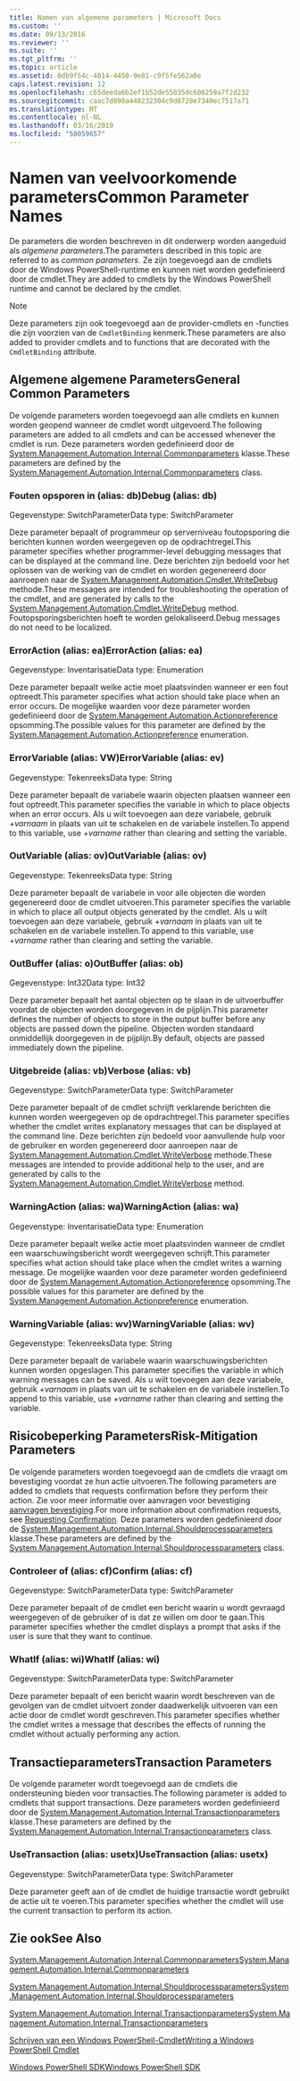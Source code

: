 ```yaml
---
title: Namen van algemene parameters | Microsoft Docs
ms.custom: ''
ms.date: 09/13/2016
ms.reviewer: ''
ms.suite: ''
ms.tgt_pltfrm: ''
ms.topic: article
ms.assetid: 0db9f54c-4014-4450-9e81-c9f5fe562a0e
caps.latest.revision: 12
ms.openlocfilehash: c65deeda6b2ef1b52de55035dc606259a7f2d232
ms.sourcegitcommit: caac7d098a448232304c9d6728e7340ec7517a71
ms.translationtype: MT
ms.contentlocale: nl-NL
ms.lasthandoff: 03/16/2019
ms.locfileid: "58059657"
---
```

# <a name="common-parameter-names"></a><span data-ttu-id="f08e8-102">Namen van veelvoorkomende parameters</span><span class="sxs-lookup"><span data-stu-id="f08e8-102">Common Parameter Names</span></span>

<span data-ttu-id="f08e8-103">De parameters die worden beschreven in dit onderwerp worden aangeduid als *algemene parameters*.</span><span class="sxs-lookup"><span data-stu-id="f08e8-103">The parameters described in this topic are referred to as *common parameters*.</span></span> <span data-ttu-id="f08e8-104">Ze zijn toegevoegd aan de cmdlets door de Windows PowerShell-runtime en kunnen niet worden gedefinieerd door de cmdlet.</span><span class="sxs-lookup"><span data-stu-id="f08e8-104">They are added to cmdlets by the Windows PowerShell runtime and cannot be declared by the cmdlet.</span></span>

> [!NOTE]
> <span data-ttu-id="f08e8-105">Deze parameters zijn ook toegevoegd aan de provider-cmdlets en -functies die zijn voorzien van de `CmdletBinding` kenmerk.</span><span class="sxs-lookup"><span data-stu-id="f08e8-105">These parameters are also added to provider cmdlets and to functions that are decorated with the `CmdletBinding` attribute.</span></span>

## <a name="general-common-parameters"></a><span data-ttu-id="f08e8-106">Algemene algemene Parameters</span><span class="sxs-lookup"><span data-stu-id="f08e8-106">General Common Parameters</span></span>

<span data-ttu-id="f08e8-107">De volgende parameters worden toegevoegd aan alle cmdlets en kunnen worden geopend wanneer de cmdlet wordt uitgevoerd.</span><span class="sxs-lookup"><span data-stu-id="f08e8-107">The following parameters are added to all cmdlets and can be accessed whenever the cmdlet is run.</span></span> <span data-ttu-id="f08e8-108">Deze parameters worden gedefinieerd door de [System.Management.Automation.Internal.Commonparameters](/dotnet/api/System.Management.Automation.Internal.CommonParameters) klasse.</span><span class="sxs-lookup"><span data-stu-id="f08e8-108">These parameters are defined by the [System.Management.Automation.Internal.Commonparameters](/dotnet/api/System.Management.Automation.Internal.CommonParameters) class.</span></span>

### <a name="debug-alias-db"></a><span data-ttu-id="f08e8-109">Fouten opsporen in (alias: db)</span><span class="sxs-lookup"><span data-stu-id="f08e8-109">Debug (alias: db)</span></span>

<span data-ttu-id="f08e8-110">Gegevenstype: SwitchParameter</span><span class="sxs-lookup"><span data-stu-id="f08e8-110">Data type: SwitchParameter</span></span>

<span data-ttu-id="f08e8-111">Deze parameter bepaalt of programmeur op serverniveau foutopsporing die berichten kunnen worden weergegeven op de opdrachtregel.</span><span class="sxs-lookup"><span data-stu-id="f08e8-111">This parameter specifies whether programmer-level debugging messages that can be displayed at the command line.</span></span> <span data-ttu-id="f08e8-112">Deze berichten zijn bedoeld voor het oplossen van de werking van de cmdlet en worden gegenereerd door aanroepen naar de [System.Management.Automation.Cmdlet.WriteDebug](/dotnet/api/System.Management.Automation.Cmdlet.WriteDebug) methode.</span><span class="sxs-lookup"><span data-stu-id="f08e8-112">These messages are intended for troubleshooting the operation of the cmdlet, and are generated by calls to the [System.Management.Automation.Cmdlet.WriteDebug](/dotnet/api/System.Management.Automation.Cmdlet.WriteDebug) method.</span></span> <span data-ttu-id="f08e8-113">Foutopsporingsberichten hoeft te worden gelokaliseerd.</span><span class="sxs-lookup"><span data-stu-id="f08e8-113">Debug messages do not need to be localized.</span></span>

### <a name="erroraction-alias-ea"></a><span data-ttu-id="f08e8-114">ErrorAction (alias: ea)</span><span class="sxs-lookup"><span data-stu-id="f08e8-114">ErrorAction (alias: ea)</span></span>

<span data-ttu-id="f08e8-115">Gegevenstype: Inventarisatie</span><span class="sxs-lookup"><span data-stu-id="f08e8-115">Data type: Enumeration</span></span>

<span data-ttu-id="f08e8-116">Deze parameter bepaalt welke actie moet plaatsvinden wanneer er een fout optreedt.</span><span class="sxs-lookup"><span data-stu-id="f08e8-116">This parameter specifies what action should take place when an error occurs.</span></span> <span data-ttu-id="f08e8-117">De mogelijke waarden voor deze parameter worden gedefinieerd door de [System.Management.Automation.Actionpreference](/dotnet/api/System.Management.Automation.ActionPreference) opsomming.</span><span class="sxs-lookup"><span data-stu-id="f08e8-117">The possible values for this parameter are defined by the [System.Management.Automation.Actionpreference](/dotnet/api/System.Management.Automation.ActionPreference) enumeration.</span></span>

### <a name="errorvariable-alias-ev"></a><span data-ttu-id="f08e8-118">ErrorVariable (alias: VW)</span><span class="sxs-lookup"><span data-stu-id="f08e8-118">ErrorVariable (alias: ev)</span></span>

<span data-ttu-id="f08e8-119">Gegevenstype: Tekenreeks</span><span class="sxs-lookup"><span data-stu-id="f08e8-119">Data type: String</span></span>

<span data-ttu-id="f08e8-120">Deze parameter bepaalt de variabele waarin objecten plaatsen wanneer een fout optreedt.</span><span class="sxs-lookup"><span data-stu-id="f08e8-120">This parameter specifies the variable in which to place objects when an error occurs.</span></span> <span data-ttu-id="f08e8-121">Als u wilt toevoegen aan deze variabele, gebruik +*varnaam* in plaats van uit te schakelen en de variabele instellen.</span><span class="sxs-lookup"><span data-stu-id="f08e8-121">To append to this variable, use +*varname* rather than clearing and setting the variable.</span></span>

### <a name="outvariable-alias-ov"></a><span data-ttu-id="f08e8-122">OutVariable (alias: ov)</span><span class="sxs-lookup"><span data-stu-id="f08e8-122">OutVariable (alias: ov)</span></span>

<span data-ttu-id="f08e8-123">Gegevenstype: Tekenreeks</span><span class="sxs-lookup"><span data-stu-id="f08e8-123">Data type: String</span></span>

<span data-ttu-id="f08e8-124">Deze parameter bepaalt de variabele in voor alle objecten die worden gegenereerd door de cmdlet uitvoeren.</span><span class="sxs-lookup"><span data-stu-id="f08e8-124">This parameter specifies the variable in which to place all output objects generated by the cmdlet.</span></span> <span data-ttu-id="f08e8-125">Als u wilt toevoegen aan deze variabele, gebruik +*varnaam* in plaats van uit te schakelen en de variabele instellen.</span><span class="sxs-lookup"><span data-stu-id="f08e8-125">To append to this variable, use +*varname* rather than clearing and setting the variable.</span></span>

### <a name="outbuffer-alias-ob"></a><span data-ttu-id="f08e8-126">OutBuffer (alias: o)</span><span class="sxs-lookup"><span data-stu-id="f08e8-126">OutBuffer (alias: ob)</span></span>

<span data-ttu-id="f08e8-127">Gegevenstype: Int32</span><span class="sxs-lookup"><span data-stu-id="f08e8-127">Data type: Int32</span></span>

<span data-ttu-id="f08e8-128">Deze parameter bepaalt het aantal objecten op te slaan in de uitvoerbuffer voordat de objecten worden doorgegeven in de pijplijn.</span><span class="sxs-lookup"><span data-stu-id="f08e8-128">This parameter defines the number of objects to store in the output buffer before any objects are passed down the pipeline.</span></span> <span data-ttu-id="f08e8-129">Objecten worden standaard onmiddellijk doorgegeven in de pijplijn.</span><span class="sxs-lookup"><span data-stu-id="f08e8-129">By default, objects are passed immediately down the pipeline.</span></span>

### <a name="verbose-alias-vb"></a><span data-ttu-id="f08e8-130">Uitgebreide (alias: vb)</span><span class="sxs-lookup"><span data-stu-id="f08e8-130">Verbose (alias: vb)</span></span>

<span data-ttu-id="f08e8-131">Gegevenstype: SwitchParameter</span><span class="sxs-lookup"><span data-stu-id="f08e8-131">Data type: SwitchParameter</span></span>

<span data-ttu-id="f08e8-132">Deze parameter bepaalt of de cmdlet schrijft verklarende berichten die kunnen worden weergegeven op de opdrachtregel.</span><span class="sxs-lookup"><span data-stu-id="f08e8-132">This parameter specifies whether the cmdlet writes explanatory messages that can be displayed at the command line.</span></span> <span data-ttu-id="f08e8-133">Deze berichten zijn bedoeld voor aanvullende hulp voor de gebruiker en worden gegenereerd door aanroepen naar de [System.Management.Automation.Cmdlet.WriteVerbose](/dotnet/api/System.Management.Automation.Cmdlet.WriteVerbose) methode.</span><span class="sxs-lookup"><span data-stu-id="f08e8-133">These messages are intended to provide additional help to the user, and are generated by calls to the [System.Management.Automation.Cmdlet.WriteVerbose](/dotnet/api/System.Management.Automation.Cmdlet.WriteVerbose) method.</span></span>

### <a name="warningaction-alias-wa"></a><span data-ttu-id="f08e8-134">WarningAction (alias: wa)</span><span class="sxs-lookup"><span data-stu-id="f08e8-134">WarningAction (alias: wa)</span></span>

<span data-ttu-id="f08e8-135">Gegevenstype: Inventarisatie</span><span class="sxs-lookup"><span data-stu-id="f08e8-135">Data type: Enumeration</span></span>

<span data-ttu-id="f08e8-136">Deze parameter bepaalt welke actie moet plaatsvinden wanneer de cmdlet een waarschuwingsbericht wordt weergegeven schrijft.</span><span class="sxs-lookup"><span data-stu-id="f08e8-136">This parameter specifies what action should take place when the cmdlet writes a warning message.</span></span> <span data-ttu-id="f08e8-137">De mogelijke waarden voor deze parameter worden gedefinieerd door de [System.Management.Automation.Actionpreference](/dotnet/api/System.Management.Automation.ActionPreference) opsomming.</span><span class="sxs-lookup"><span data-stu-id="f08e8-137">The possible values for this parameter are defined by the [System.Management.Automation.Actionpreference](/dotnet/api/System.Management.Automation.ActionPreference) enumeration.</span></span>

### <a name="warningvariable-alias-wv"></a><span data-ttu-id="f08e8-138">WarningVariable (alias: wv)</span><span class="sxs-lookup"><span data-stu-id="f08e8-138">WarningVariable (alias: wv)</span></span>

<span data-ttu-id="f08e8-139">Gegevenstype: Tekenreeks</span><span class="sxs-lookup"><span data-stu-id="f08e8-139">Data type: String</span></span>

<span data-ttu-id="f08e8-140">Deze parameter bepaalt de variabele waarin waarschuwingsberichten kunnen worden opgeslagen.</span><span class="sxs-lookup"><span data-stu-id="f08e8-140">This parameter specifies the variable in which warning messages can be saved.</span></span> <span data-ttu-id="f08e8-141">Als u wilt toevoegen aan deze variabele, gebruik +*varnaam* in plaats van uit te schakelen en de variabele instellen.</span><span class="sxs-lookup"><span data-stu-id="f08e8-141">To append to this variable, use +*varname* rather than clearing and setting the variable.</span></span>

## <a name="risk-mitigation-parameters"></a><span data-ttu-id="f08e8-142">Risicobeperking Parameters</span><span class="sxs-lookup"><span data-stu-id="f08e8-142">Risk-Mitigation Parameters</span></span>

<span data-ttu-id="f08e8-143">De volgende parameters worden toegevoegd aan de cmdlets die vraagt om bevestiging voordat ze hun actie uitvoeren.</span><span class="sxs-lookup"><span data-stu-id="f08e8-143">The following parameters are added to cmdlets that requests confirmation before they perform their action.</span></span> <span data-ttu-id="f08e8-144">Zie voor meer informatie over aanvragen voor bevestiging [aanvragen bevestiging](./requesting-confirmation-from-cmdlets.md).</span><span class="sxs-lookup"><span data-stu-id="f08e8-144">For more information about confirmation requests, see [Requesting Confirmation](./requesting-confirmation-from-cmdlets.md).</span></span> <span data-ttu-id="f08e8-145">Deze parameters worden gedefinieerd door de [System.Management.Automation.Internal.Shouldprocessparameters](/dotnet/api/System.Management.Automation.Internal.ShouldProcessParameters) klasse.</span><span class="sxs-lookup"><span data-stu-id="f08e8-145">These parameters are defined by the [System.Management.Automation.Internal.Shouldprocessparameters](/dotnet/api/System.Management.Automation.Internal.ShouldProcessParameters) class.</span></span>

### <a name="confirm-alias-cf"></a><span data-ttu-id="f08e8-146">Controleer of (alias: cf)</span><span class="sxs-lookup"><span data-stu-id="f08e8-146">Confirm (alias: cf)</span></span>

<span data-ttu-id="f08e8-147">Gegevenstype: SwitchParameter</span><span class="sxs-lookup"><span data-stu-id="f08e8-147">Data type: SwitchParameter</span></span>

<span data-ttu-id="f08e8-148">Deze parameter bepaalt of de cmdlet een bericht waarin u wordt gevraagd weergegeven of de gebruiker of is dat ze willen om door te gaan.</span><span class="sxs-lookup"><span data-stu-id="f08e8-148">This parameter specifies whether the cmdlet displays a prompt that asks if the user is sure that they want to continue.</span></span>

### <a name="whatif-alias-wi"></a><span data-ttu-id="f08e8-149">WhatIf (alias: wi)</span><span class="sxs-lookup"><span data-stu-id="f08e8-149">WhatIf (alias: wi)</span></span>

<span data-ttu-id="f08e8-150">Gegevenstype: SwitchParameter</span><span class="sxs-lookup"><span data-stu-id="f08e8-150">Data type: SwitchParameter</span></span>

<span data-ttu-id="f08e8-151">Deze parameter bepaalt of een bericht waarin wordt beschreven van de gevolgen van de cmdlet uitvoert zonder daadwerkelijk uitvoeren van een actie door de cmdlet wordt geschreven.</span><span class="sxs-lookup"><span data-stu-id="f08e8-151">This parameter specifies whether the cmdlet writes a message that describes the effects of running the cmdlet without actually performing any action.</span></span>

## <a name="transaction-parameters"></a><span data-ttu-id="f08e8-152">Transactieparameters</span><span class="sxs-lookup"><span data-stu-id="f08e8-152">Transaction Parameters</span></span>

<span data-ttu-id="f08e8-153">De volgende parameter wordt toegevoegd aan de cmdlets die ondersteuning bieden voor transacties.</span><span class="sxs-lookup"><span data-stu-id="f08e8-153">The following parameter is added to cmdlets that support transactions.</span></span> <span data-ttu-id="f08e8-154">Deze parameters worden gedefinieerd door de [System.Management.Automation.Internal.Transactionparameters](/dotnet/api/System.Management.Automation.Internal.TransactionParameters) klasse.</span><span class="sxs-lookup"><span data-stu-id="f08e8-154">These parameters are defined by the [System.Management.Automation.Internal.Transactionparameters](/dotnet/api/System.Management.Automation.Internal.TransactionParameters) class.</span></span>

### <a name="usetransaction-alias-usetx"></a><span data-ttu-id="f08e8-155">UseTransaction (alias: usetx)</span><span class="sxs-lookup"><span data-stu-id="f08e8-155">UseTransaction (alias: usetx)</span></span>

<span data-ttu-id="f08e8-156">Gegevenstype: SwitchParameter</span><span class="sxs-lookup"><span data-stu-id="f08e8-156">Data type: SwitchParameter</span></span>

<span data-ttu-id="f08e8-157">Deze parameter geeft aan of de cmdlet de huidige transactie wordt gebruikt de actie uit te voeren.</span><span class="sxs-lookup"><span data-stu-id="f08e8-157">This parameter specifies whether the cmdlet will use the current transaction to perform its action.</span></span>

## <a name="see-also"></a><span data-ttu-id="f08e8-158">Zie ook</span><span class="sxs-lookup"><span data-stu-id="f08e8-158">See Also</span></span>

[<span data-ttu-id="f08e8-159">System.Management.Automation.Internal.Commonparameters</span><span class="sxs-lookup"><span data-stu-id="f08e8-159">System.Management.Automation.Internal.Commonparameters</span></span>](/dotnet/api/System.Management.Automation.Internal.CommonParameters)

[<span data-ttu-id="f08e8-160">System.Management.Automation.Internal.Shouldprocessparameters</span><span class="sxs-lookup"><span data-stu-id="f08e8-160">System.Management.Automation.Internal.Shouldprocessparameters</span></span>](/dotnet/api/System.Management.Automation.Internal.ShouldProcessParameters)

[<span data-ttu-id="f08e8-161">System.Management.Automation.Internal.Transactionparameters</span><span class="sxs-lookup"><span data-stu-id="f08e8-161">System.Management.Automation.Internal.Transactionparameters</span></span>](/dotnet/api/System.Management.Automation.Internal.TransactionParameters)

[<span data-ttu-id="f08e8-162">Schrijven van een Windows PowerShell-Cmdlet</span><span class="sxs-lookup"><span data-stu-id="f08e8-162">Writing a Windows PowerShell Cmdlet</span></span>](./writing-a-windows-powershell-cmdlet.md)

[<span data-ttu-id="f08e8-163">Windows PowerShell SDK</span><span class="sxs-lookup"><span data-stu-id="f08e8-163">Windows PowerShell SDK</span></span>](../windows-powershell-reference.md)
